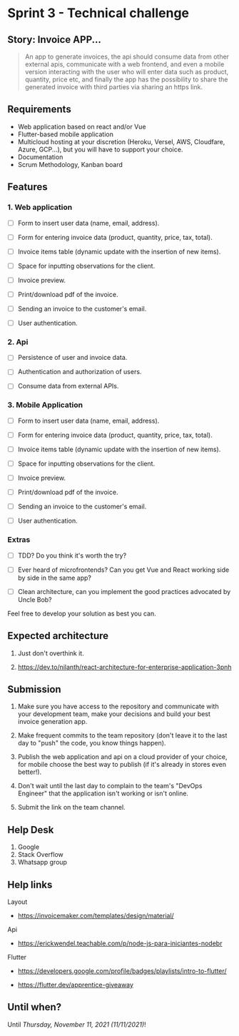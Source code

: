 # Sprint 3 - Technical challenge
## Story: Invoice APP...

> An app to generate invoices, the api should consume data from other external apis, communicate with a web frontend, and even a mobile version interacting with the user who will enter data such as product, quantity, price etc, and finally the app has the possibility to share the generated invoice with third parties via sharing an https link.

## Requirements
- Web application based on react and/or Vue
- Flutter-based mobile application
- Multicloud hosting at your discretion (Heroku, Versel, AWS, Cloudfare, Azure, GCP...), but you will have to support your choice.
- Documentation
- Scrum Methodology, Kanban board

## Features
### 1. Web application

* [ ] Form to insert user data (name, email, address).

* [ ] Form for entering invoice data (product, quantity, price, tax, total).

* [ ] Invoice items table (dynamic update with the insertion of new items).

* [ ] Space for inputting observations for the client.

* [ ] Invoice preview.

* [ ] Print/download pdf of the invoice.

* [ ] Sending an invoice to the customer's email.

* [ ] User authentication.

### 2. Api

* [ ] Persistence of user and invoice data.

* [ ] Authentication and authorization of users.

* [ ] Consume data from external APIs.

### 3. Mobile Application

* [ ] Form to insert user data (name, email, address).

* [ ] Form for entering invoice data (product, quantity, price, tax, total).

* [ ] Invoice items table (dynamic update with the insertion of new items).

* [ ] Space for inputting observations for the client.

* [ ] Invoice preview.

* [ ] Print/download pdf of the invoice.

* [ ] Sending an invoice to the customer's email.

* [ ] User authentication.

### Extras

* [ ] TDD? Do you think it's worth the try?

* [ ] Ever heard of microfrontends? Can you get Vue and React working side by side in the same app?

* [ ] Clean architecture, can you implement the good practices advocated by Uncle Bob?

Feel free to develop your solution as best you can.

## Expected architecture

1. Just don't overthink it.

2. https://dev.to/nilanth/react-architecture-for-enterprise-application-3pnh

## Submission

1. Make sure you have access to the repository and communicate with your development team, make your decisions and build your best invoice generation app.

2. Make frequent commits to the team repository (don't leave it to the last day to "push" the code, you know things happen).

3. Publish the web application and api on a cloud provider of your choice, for mobile choose the best way to publish (if it's already in stores even better!).

4. Don't wait until the last day to complain to the team's "DevOps Engineer" that the application isn't working or isn't online.

5. Submit the link on the team channel.
## Help Desk
1. Google
2. Stack Overflow
3. Whatsapp group

## Help links
Layout 
- https://invoicemaker.com/templates/design/material/

Api
- https://erickwendel.teachable.com/p/node-js-para-iniciantes-nodebr

Flutter
- https://developers.google.com/profile/badges/playlists/intro-to-flutter/

- https://flutter.dev/apprentice-giveaway

## Until when?

Until *Thursday, November 11, 2021 (11/11/2021)*!